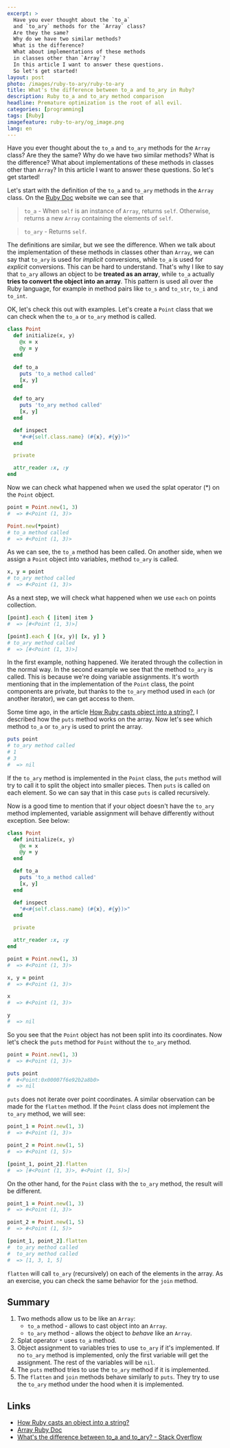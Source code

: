 ```yaml
---
excerpt: >
  Have you ever thought about the `to_a`
  and `to_ary` methods for the `Array` class?
  Are they the same?
  Why do we have two similar methods?
  What is the difference?
  What about implementations of these methods
  in classes other than `Array`?
  In this article I want to answer these questions.
  So let's get started!
layout: post
photo: /images/ruby-to-ary/ruby-to-ary
title: What's the difference between to_a and to_ary in Ruby?
description: Ruby to_a and to_ary method comparison
headline: Premature optimization is the root of all evil.
categories: [programming]
tags: [Ruby]
imagefeature: ruby-to-ary/og_image.png
lang: en
---
```


Have you ever thought about the `to_a` and `to_ary` methods for the `Array` class? Are they the same? Why do we have two similar methods? What is the difference? What about implementations of these methods in classes other than `Array`? In this article I want to answer these questions. So let's get started!

Let's start with the definition of the `to_a` and `to_ary` methods in the `Array` class. On the [Ruby Doc](https://ruby-doc.org/current/Array.html#method-i-to_a "Ruby documentation") website we can see that

>`to_a` - When `self` is an instance of `Array`, returns `self`. Otherwise, returns a new `Array` containing the elements of `self`.

>`to_ary` - Returns `self`.

The definitions are similar, but we see the difference. When we talk about the implementation of these methods in classes other than `Array`, we can say that `to_ary` is used for _implicit_ conversions, while `to_a` is used for _explicit_ conversions. This can be hard to understand. That's why I like to say that `to_ary` allows an object to be **treated as an array**, while `to_a` actually **tries to convert the object into an array**. This pattern is used all over the Ruby language, for example in method pairs like `to_s` and `to_str`, `to_i` and `to_int`.

OK, let's check this out with examples. Let's create a `Point` class that we can check when the `to_a` or `to_ary` method is called.

```ruby
class Point
  def initialize(x, y)
    @x = x
    @y = y
  end

  def to_a
    puts 'to_a method called'
    [x, y]
  end

  def to_ary
    puts 'to_ary method called'
    [x, y]
  end

  def inspect
    "#<#{self.class.name} (#{x}, #{y})>"
  end

  private

  attr_reader :x, :y
end
```

Now we can check what happened when we used the splat operator (*) on the `Point` object.

```ruby
point = Point.new(1, 3)
#  => #<Point (1, 3)>

Point.new(*point)
# to_a method called
#  => #<Point (1, 3)>
```

As we can see, the `to_a` method has been called. On another side, when we assign a `Point` object into variables, method `to_ary` is called.

```ruby
x, y = point
# to_ary method called
#  => #<Point (1, 3)>
```

As a next step, we will check what happened when we use `each` on points collection.

```ruby
[point].each { |item| item }
#  => [#<Point (1, 3)>]

[point].each { |(x, y)| [x, y] }
# to_ary method called
#  => [#<Point (1, 3)>]
```

In the first example, nothing happened. We iterated through the collection in the normal way. In the second example we see that the method `to_ary` is called. This is because we're doing variable assignments. It's worth mentioning that in the implementation of the `Point` class, the point components are private, but thanks to the `to_ary` method used in `each` (or another iterator), we can get access to them.

Some time ago, in the article [How Ruby casts object into a string?]({{site.baseurl}}/casting-ruby-object-into-string "Difference between to_s and to_str methods in Ruby"), I described how the `puts` method works on the array. Now let's see which method `to_a` or `to_ary` is used to print the array.

```ruby
puts point
# to_ary method called
# 1
# 3
#  => nil
```

If the `to_ary` method is implemented in the `Point` class, the `puts` method will try to call it to split the object into smaller pieces. Then `puts` is called on each element. So we can say that in this case `puts` is called recursively.

Now is a good time to mention that if your object doesn't have the `to_ary` method implemented, variable assignment will behave differently without exception. See below:

```ruby
class Point
  def initialize(x, y)
    @x = x
    @y = y
  end

  def to_a
    puts 'to_a method called'
    [x, y]
  end

  def inspect
    "#<#{self.class.name} (#{x}, #{y})>"
  end

  private

  attr_reader :x, :y
end

point = Point.new(1, 3)
#  => #<Point (1, 3)>

x, y = point
#  => #<Point (1, 3)>

x
#  => #<Point (1, 3)>

y
#  => nil
```

So you see that the `Point` object has not been split into its coordinates. Now let's check the `puts` method for `Point` without the `to_ary` method.

```ruby
point = Point.new(1, 3)
#  => #<Point (1, 3)>

puts point
#  #<Point:0x00007f6e92b2a8b0>
#  => nil
```

`puts` does not iterate over point coordinates. A similar observation can be made for the `flatten` method. If the `Point` class does not implement the `to_ary` method, we will see:

```ruby
point_1 = Point.new(1, 3)
#  => #<Point (1, 3)>

point_2 = Point.new(1, 5)
#  => #<Point (1, 5)>

[point_1, point_2].flatten
#  => [#<Point (1, 3)>, #<Point (1, 5)>]
```

On the other hand, for the `Point` class with the `to_ary` method, the result will be different.

```ruby
point_1 = Point.new(1, 3)
#  => #<Point (1, 3)>

point_2 = Point.new(1, 5)
#  => #<Point (1, 5)>

[point_1, point_2].flatten
#  to_ary method called
#  to_ary method called
#  => [1, 3, 1, 5]
```

`flatten` will call `to_ary` (recursively) on each of the elements in the array. As an exercise, you can check the same behavior for the `join` method.

## Summary
1. Two methods allow us to be like an `Array`:
    - `to_a` method - allows to cast object into an `Array`.
    - `to_ary` method - allows the object to _behave_ like an `Array`.
2. Splat operator `*` uses `to_a` method.
3. Object assignment to variables tries to use `to_ary` if it's implemented. If no `to_ary` method is implemented, only the first variable will get the assignment. The rest of the variables will be `nil`.
4. The `puts` method tries to use the `to_ary` method if it is implemented.
5. The `flatten` and `join` methods behave similarly to `puts`. They try to use the `to_ary` method under the hood when it is implemented.

## Links
- [How Ruby casts an object into a string?]({{site.baseurl}}/casting-ruby-object-into-string "Difference between to_s and to_str methods in Ruby")
- [Array Ruby Doc](https://ruby-doc.org/current/Array.html#method-i-to_a "Array Ruby documentation")
- [What's the difference between to_a and to_ary? - Stack Overflow](https://stackoverflow.com/questions/9467395/whats-the-difference-between-to-a-and-to-ary "Stack Overflow thread about to_a and to_ary methods")
